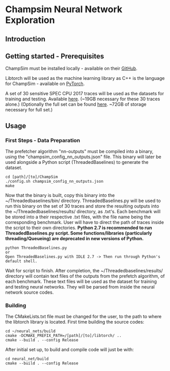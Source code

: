 # Champsim Neural Network Exploration
## Introduction


## Getting started - Prerequisites
ChampSim must be installed locally - available on their [GitHub](https://github.com/ChampSim/ChampSim).

Libtorch will be used as the machine learning library as C++ is the language for ChampSim - available on [PyTorch](https://pytorch.org/get-started/locally/). 

A set of 30 sensitive SPEC CPU 2017 traces will be used as the datasets for training and testing. Available [here](https://gitlab.scss.tcd.ie/chenga/champsim-nn-traces-txt). (~19GB necessary for these 30 traces alone.)
(Optionally the full set can be found [here](https://dpc3.compas.cs.stonybrook.edu/champsim-traces/speccpu/). ~72GB of storage necessary for full set.)

## Usage
### First Steps - Data Preparation
The prefetcher algorithm "nn-outputs" must be compiled into a binary, using the "champsim_config_nn_outputs.json" file. This binary will later be used alongside a Python script (ThreadedBaselines) to generate the dataset.
```
cd [path]/[to]/ChampSim
./config.sh champsim_config_nn_outputs.json
make
```
Now that the binary is built, copy this binary into the ~/Threadedbaselines/bin/ directory. ThreadedBaselines.py will be used to run this binary on the set of 30 traces and store the resulting outputs into the ~/Threadedbaselines/results/ directory, as .txt's. Each benchmark will be stored into a their respective .txt files, with the file name being the corresponding benchmark. User will have to direct the path of traces inside the script to their own directories.
**Python 2.7 is recommended to run ThreadedBaselines.py script. Some functions/libraries (particularly threading/Queueing) are deprecated in new versions of Python.**
```
python ThreadedBaselines.py
or
Open ThreadedBaselines.py with IDLE 2.7 -> Then run through Python's default shell.
```
Wait for script to finish. 
After completion, the ~/Threadedbaselines/results/ directory will contain text files of the outputs from the prefetch algorithm, of each benchmark. These text files will be used as the dataset for training and testing neural networks. They will be parsed from inside the neural network source codes.

### Building
The CMakeLists.txt file must be changed for the user, to the path to where the libtorch library is located.
First time building the source codes:
```
cd ~/neural_nets/build
cmake -DCMAKE_PREFIX_PATH=/[path]/[to]/libtorch/ ..
cmake --build . --config Release
```
After initial set up, to build and compile code will just be with:
```
cd neural_net/build
cmake --build . --config Release
```


